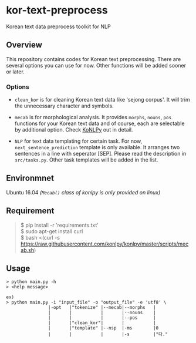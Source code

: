 # kor-text-preprocess
Korean text data preprocess toolkit for NLP

## Overview
This repository contains codes for Korean text preprocessing. There are several options you can use for now. Other functions will be added sooner or later.

### Options
* `clean_kor` is for cleaning Korean text data like 'sejong corpus'. It will trim the unnecessary character and symbols.

* `mecab` is for morphological analysis. It provides `morphs`, `nouns`, `pos` functions for your Korean text data and of course, each are selectable by additional option.
Check [KoNLPy](http://konlpy.org/en/latest/) out in detail.

* `NLP` for text data templating for certain task. For now, `next_sentence_prediction` template is only available. It arranges two sentences in a line with seperator [SEP]. Please read the description in `src/tasks.py`. Other task templates will be added in the list. 

## Environmnet
Ubuntu 16.04 _(`Mecab()` class of konlpy is only provided on linux)_

## Requirement
> $ pip install -r 'requirements.txt' <br>
> $ sudo apt-get install curl <br>
> $ bash <(curl -s https://raw.githubusercontent.com/konlpy/konlpy/master/scripts/mecab.sh)

## Usage
```
> python main.py -h
> <help message>

ex)
> python main.py -i "input_file" -o "output_file" -e 'utf8' \
                |-opt   |"tokenize" |--mecab|--morphs   |
                |       |           |       |--nouns    |
                |       |           |       |--pos      |
                |       |"clean_kor"|       |           |
                |       |"template" |--nsp  |-ms        |0
                |       |           |       |-s         |"다."
```                                                            

